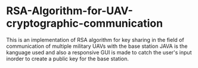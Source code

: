 # RSA-Algorithm-for-UAV-cryptographic-communication

This is an implementation of RSA algorithm for key sharing in the field of communication of multiple military UAVs with the base station
JAVA is the kanguage used and also a responsive GUI is made to catch the user's input inorder to create a public key for the base station.
